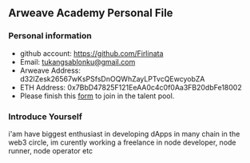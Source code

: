 ## Arweave Academy Personal File

### Personal information

- github account: https://github.com/Firlinata
- Email: tukangsablonku@gmail.com
- Arweave Address: d32lZesk26567wKsPSfsDnOQWhZayLPTvcQEwcyobZA
- ETH Address: 0x7BbD47825F121EeAA0c4c0f0Aa3FB20dbFe18002
- Please finish this [form](https://docs.google.com/forms/d/e/1FAIpQLSfWA5fIIcBgmRppm3jNz5vmf9Mai_QMVil-2pO4r7YKn_Zhtw/viewform?usp=sf_link) to join in the talent pool.

### Introduce Yourself
 i'am have biggest enthusiast in developing dApps in many chain in the web3 circle, im curently working a freelance in node developer, node runner, node operator etc
